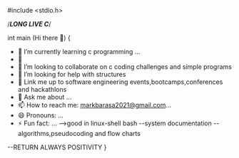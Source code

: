 #include <stdio.h>

/***LONG LIVE C***/

int main (Hi there 👋)
{

- 🔭 I’m currently learning c programming ...
- 🌱 
- 👯 I’m looking to collaborate on c coding challenges and simple programs
- 🤔 I’m looking for help with structures
- 🌱 Link me up to software engineering events,bootcamps,conferences and hackathlons
- 💬 Ask me about ...
- 📫 How to reach me: markbarasa2021@gmail.com...
- 😄 Pronouns: ...
- ⚡ Fun fact: ...
-->good in linux-shell bash
--system documentation
--algorithms,pseudocoding and flow charts

--RETURN ALWAYS POSITIVITY
}
